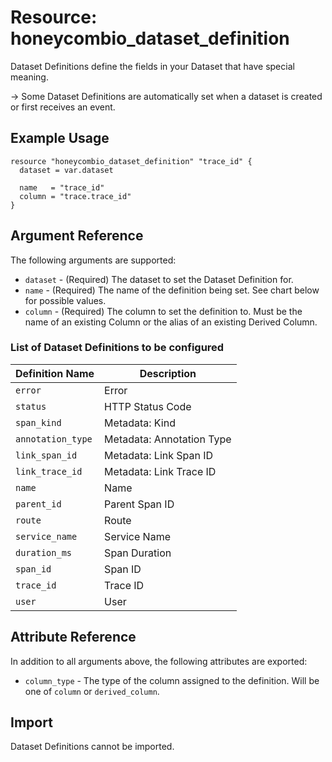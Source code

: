 # Resource: honeycombio_dataset_definition

Dataset Definitions define the fields in your Dataset that have special meaning.

-> Some Dataset Definitions are automatically set when a dataset is created or first receives an event.

## Example Usage

```hcl
resource "honeycombio_dataset_definition" "trace_id" {
  dataset = var.dataset

  name   = "trace_id"
  column = "trace.trace_id"
}
```

## Argument Reference

The following arguments are supported:

- `dataset` - (Required) The dataset to set the Dataset Definition for.
- `name` - (Required) The name of the definition being set. See chart below for possible values.
- `column` - (Required) The column to set the definition to. Must be the name of an existing Column or the alias of an existing Derived Column.

### List of Dataset Definitions to be configured

Definition Name    | Description              
------------------ | -------------------------
`error`            | Error
`status`           | HTTP Status Code
`span_kind`        | Metadata: Kind
`annotation_type`  | Metadata: Annotation Type
`link_span_id`     | Metadata: Link Span ID
`link_trace_id`    | Metadata: Link Trace ID
`name`             | Name
`parent_id`        | Parent Span ID
`route`            | Route
`service_name`     | Service Name
`duration_ms`      | Span Duration
`span_id`          | Span ID
`trace_id`         | Trace ID
`user`             | User

## Attribute Reference

In addition to all arguments above, the following attributes are exported:

* `column_type` - The type of the column assigned to the definition. Will be one of `column` or `derived_column`.

## Import

Dataset Definitions cannot be imported.
